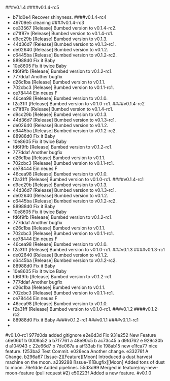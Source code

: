 ###v0.1.4
####v0.1.4-rc5
* b71d0e4 Recover shinyness.
####v0.1.4-rc4
* 49709e5 cleaning
####v0.1.4-rc3
* ce33567 [Release] Bumbed version to v0.1.4-rc2.
* d71f87e [Release] Bumbed version to v0.1.4-rc1.
* d9cc29b [Release] Bumbed version to v0.1.3.
* 44d36d7 [Release] Bumbed version to v0.1.3-rc1.
* de02640 [Release] Bumbed version to v0.1.2.
* c6445ba [Release] Bumbed version to v0.1.2-rc2.
* 88988d0 Fix it Baby
* 10e8605 Fix it twice Baby
* fd6f9fb [Release] Bumbed version to v0.1.2-rc1.
* 777ddaf Another bugfix
* d26c1ba [Release] Bumbed version to v0.1.1.
* 702cbc3 [Release] Bumbed version to v0.1.1-rc1.
* ce78444 Ein neues F
* 46cea98 [Release] Bumbed version to v0.1.0.
* f2a31ff [Release] Bumbed version to v0.1.0-rc1.
####v0.1.4-rc2
* d71f87e [Release] Bumbed version to v0.1.4-rc1.
* d9cc29b [Release] Bumbed version to v0.1.3.
* 44d36d7 [Release] Bumbed version to v0.1.3-rc1.
* de02640 [Release] Bumbed version to v0.1.2.
* c6445ba [Release] Bumbed version to v0.1.2-rc2.
* 88988d0 Fix it Baby
* 10e8605 Fix it twice Baby
* fd6f9fb [Release] Bumbed version to v0.1.2-rc1.
* 777ddaf Another bugfix
* d26c1ba [Release] Bumbed version to v0.1.1.
* 702cbc3 [Release] Bumbed version to v0.1.1-rc1.
* ce78444 Ein neues F
* 46cea98 [Release] Bumbed version to v0.1.0.
* f2a31ff [Release] Bumbed version to v0.1.0-rc1.
####v0.1.4-rc1
* d9cc29b [Release] Bumbed version to v0.1.3.
* 44d36d7 [Release] Bumbed version to v0.1.3-rc1.
* de02640 [Release] Bumbed version to v0.1.2.
* c6445ba [Release] Bumbed version to v0.1.2-rc2.
* 88988d0 Fix it Baby
* 10e8605 Fix it twice Baby
* fd6f9fb [Release] Bumbed version to v0.1.2-rc1.
* 777ddaf Another bugfix
* d26c1ba [Release] Bumbed version to v0.1.1.
* 702cbc3 [Release] Bumbed version to v0.1.1-rc1.
* ce78444 Ein neues F
* 46cea98 [Release] Bumbed version to v0.1.0.
* f2a31ff [Release] Bumbed version to v0.1.0-rc1.
###v0.1.3
####v0.1.3-rc1
* de02640 [Release] Bumbed version to v0.1.2.
* c6445ba [Release] Bumbed version to v0.1.2-rc2.
* 88988d0 Fix it Baby
* 10e8605 Fix it twice Baby
* fd6f9fb [Release] Bumbed version to v0.1.2-rc1.
* 777ddaf Another bugfix
* d26c1ba [Release] Bumbed version to v0.1.1.
* 702cbc3 [Release] Bumbed version to v0.1.1-rc1.
* ce78444 Ein neues F
* 46cea98 [Release] Bumbed version to v0.1.0.
* f2a31ff [Release] Bumbed version to v0.1.0-rc1.
###v0.1.2
####v0.1.2-rc2
* 88988d0 Fix it Baby
####v0.1.2-rc1
###v0.1.1
####v0.1.1-rc1
* 
#v0.1.0-rc1
977d0da added gitignore
e2e6d3d Fix
931e252 New Feature
c6e06bf b
0009a52 a
b717761 a
48e90c5 b
ac73c45 a
d9fd762 e
929c30b d
a104943 c
22e66d7 b
7de067a a
aff33ab fix
198ab15 new
e1fca77 nice feature.
f253ba2 Test Commit.
e026eca Another change.
e33276f A Change.
b296a67 [Issue-2][Feature][Moon] Introduced a dust harvest machine on the moon.
a239288 [Issue-1][Bugfix][Moon] Added tons of dust to moon.
76e1dde Added pipelines.
55d3d99 Merged in feature/my-new-moon-feature (pull request #2)
e50223f Added a new feature.
#v0.1.0

